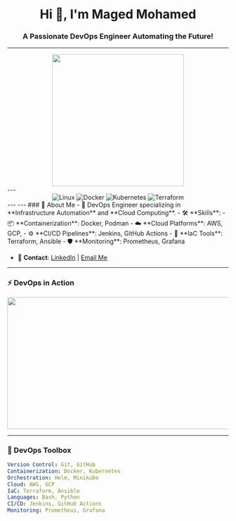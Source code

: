 <h1 align="center">Hi 👋, I'm Maged Mohamed</h1>
<h3 align="center">A Passionate DevOps Engineer Automating the Future!</h3>

---

<div align="center"> <img src="https://media.giphy.com/media/L1R1tvI9svkIWwpVYr/giphy.gif" width="300"/> </div>
---
<div align="center"> <img src="https://img.shields.io/badge/Linux-Freedom-orange?style=for-the-badge&logo=linux" alt="Linux"> <img src="https://img.shields.io/badge/Docker-Containers-blue?style=for-the-badge&logo=docker" alt="Docker"> <img src="https://img.shields.io/badge/Kubernetes-Orchestration-blueviolet?style=for-the-badge&logo=kubernetes" alt="Kubernetes"> <img src="https://img.shields.io/badge/Terraform-IaC-purple?style=for-the-badge&logo=terraform" alt="Terraform"> </div>
---
---
### 🌟 About Me
- 🚀 DevOps Engineer specializing in **Infrastructure Automation** and **Cloud Computing**.  
- 🛠️ **Skills**:  
  - 📦 **Containerization**: Docker, Podman  
  - ☁️ **Cloud Platforms**: AWS, GCP,  
  - ⚙️ **CI/CD Pipelines**: Jenkins, GitHub Actions  
  - 📜 **IaC Tools**: Terraform, Ansible  
  - 🛡️ **Monitoring**: Prometheus, Grafana  

- 🔗 **Contact**: [LinkedIn](https://linkedin.com/in/maged3mohamed) | [Email Me](mailto:maged3bdelfatah@gmail.com)

---

### ⚡ DevOps in Action  
<div align="center">
  <img src="https://media.giphy.com/media/kH6CqYiquZawmU1HI6/giphy.gif" width="600" height="300"/>
</div>

---

### 🧰 DevOps Toolbox
```yaml
Version Control: Git, GitHub
Containerization: Docker, Kubernetes
Orchestration: Helm, Minikube
Cloud: AWS, GCP
IaC: Terraform, Ansible
Languages: Bash, Python
CI/CD: Jenkins, GitHub Actions
Monitoring: Prometheus, Grafana

